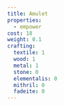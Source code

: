 ```yaml
---
title: Amulet
properties:
  - empower
cost: 18
weight: 0.1
crafting:
  textile: 1
  wood: 1
  metal: 1
  stone: 0
  elementalis: 0
  mithril: 0
  fadeite: 0
---
```

